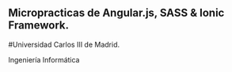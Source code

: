 ## Micropracticas de Angular.js, SASS & Ionic Framework. 
#Universidad Carlos III de Madrid. 

Ingeniería Informática